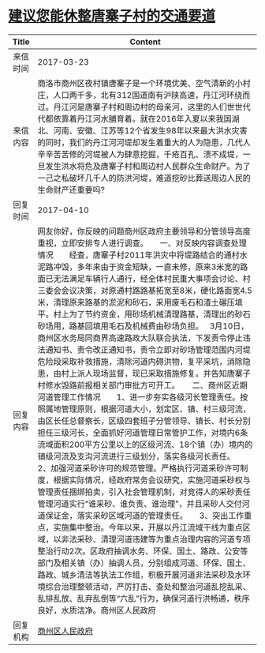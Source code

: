 # <a href="http://www.shangluo.gov.cn/zmhd/ldxxxx.jsp?urltype=leadermail.LeaderMailContentUrl&wbtreeid=1112&leadermailid=4059">建议您能休整唐寨子村的交通要道</a>
| Title |                                                                                                                                                                                                                                                                                                                                                                                                                                                            Content                                                                                                                                                                                                                                                                                                                                                                                                                                                            |
|:-----:|-------------------------------------------------------------------------------------------------------------------------------------------------------------------------------------------------------------------------------------------------------------------------------------------------------------------------------------------------------------------------------------------------------------------------------------------------------------------------------------------------------------------------------------------------------------------------------------------------------------------------------------------------------------------------------------------------------------------------------------------------------------------------------------------------------------------------------------------------------------------------------------------------------------------------------|
| 来信时间  | 2017-03-23                                                                                                                                                                                                                                                                                                                                                                                                                                                                                                                                                                                                                                                                                                                                                                                                                                                                                                                    |
| 来信内容  | 商洛市商州区夜村镇唐寨子是一个环境优美、空气清新的小村庄，人口两千多，北有312国道南有沪陕高速，丹江河环绕而过。丹江河是唐寨子村和周边村的母亲河，这里的人们世世代代都依靠着丹江河水脯育着。就在2016年入夏以来我国湖北、河南、安徽、江苏等12个省发生98年以来最大洪水灾害的同时，我们的丹江河河堤却发生着重大的人为隐患，几代人辛辛苦苦修的河堤被人为肆意挖掘，千疮百孔、溃不成堤，一旦发生洪水将危及唐寨子村和周边村人民群众生命财产。为了一己之私破坏几千人的防洪河堤，难道挖砂比葬送周边人民的生命财产还重要吗?                                                                                                                                                                                                                                                                                                                                                                                                                                                                                                                                                                                                                                                                |
| 回复时间  | 2017-04-10                                                                                                                                                                                                                                                                                                                                                                                                                                                                                                                                                                                                                                                                                                                                                                                                                                                                                                                    |
| 回复内容  | 网友你好，你反映的问题商州区政府主要领导和分管领导高度重视，立即安排专人进行调查。　　一、对反映内容调查处理情况　　经查，唐寨子村2011年洪灾中将堤路结合的通村水泥路冲毁，多年来由于资金短缺，一直未修，原来3米宽的路面已无法满足车辆行人通行，经全体村民重大事项会讨论、村三委会会议决策，对原通村路路基拓宽至8米，硬化路面宽4.5米，清理原来路基的淤泥和砂石，采用废毛石和渣土碾压填平。村上为了节约资金，用砂场机械清理路基，清理出的砂石砂场用，路基回填用毛石及机械费由砂场负担。   3月10日，商州区水务局同商界高速路政大队联合执法，下发责令停止违法通知书、责令改正通知书，责令立即对砂场管理范围内河堤危险段采取补救措施，清除河道内碍洪物，复平采坑，消除隐患，由村上派人现场监督，现已采取措施修复。并告知唐寨子村修水毁路前报相关部门审批方可开工。      二、商州区近期河道管理工作情况　　1、进一步夯实各级河长管理责任。按照属地管理原则，根据河道大小，划定区、镇、村三级河流，由区长任总督察长，区级四套班子分管领导、镇长、村长分别担任三级河长，全面抓好河道管理日常管护工作，对境内6条流域面积200平方公里以上的区级河流、18个镇（办）境内的镇级河流及支沟河流进行三级划分，落实各级河长责任。　　2、加强河道采砂许可的规范管理。严格执行河道采砂许可制度，根据实际情况，经政府常务会议研究，实施河道采砂权与管理责任捆绑拍卖，引入社会管理机制，对竞得人的采砂责任管理河道实行“谁采砂、谁负责、谁治理”，并且采砂人交付河道保证金，落实采砂区域河道的管理责任。　　3、突出工作重点，实施集中整治。今年以来，开展以丹江流域干线为重点区域，以非法采砂、清理河道违建等为重点治理内容的河道专项整治行动2次。区政府抽调水务、环保、国土、路政、公安等部门及相关镇（办）抽调人员，分别组成河道、环保、国土、路政、城乡清洁等执法工作组，积极开展河道非法采砂及水环境综合治理整顿活动，严厉打击、查处和整治河道乱挖乱采、乱排乱放、乱弃乱倒等“六乱”行为，确保河道行洪畅通，秩序良好，水质洁净。商州区人民政府 |
| 回复机构  | <a href="../../category/agencies/商州区人民政府.md">商州区人民政府</a>                                                                                                                                                                                                                                                                                                                                                                                                                                                                                                                                                                                                                                                                                                                                                                                                                                                                      |